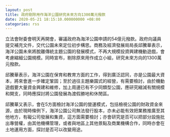 ```yaml
---
layout: post
title: 政府剔除用作海洋公園研究未來方向1300萬元撥款
date: 2020-05-21 18:15:10.000000000 +08:00
categories: rss
---
```


立法會財委會明天再開會，審議政府為海洋公園申請的54億元撥款。政府向議員提交補充文件，交代公園未來定位初步構思。商務及經濟發展局局長邱騰華表示，海洋公園未來將脫離傳統主題公園的發展模式，不再大規模投資興建機動遊戲，會考慮縮細公園規模。同時宣布，剔除原來用作成立小組，研究未來方向的1300萬元撥款。

邱騰華表示，海洋公園在保育和教育方面的工作，得到廣泛認同，亦是公園最大資本，將來會進一步確定鞏固；至於過往主題樂園式的經營，有需要檢討，由於機動遊戲要大量資金興建和維修，加上周邊已有不少同類型公園，應研究縮減有關規模和開支，同時應探討將公園發展為渡假勝地和休閒區。

邱騰華又表示，會在5方面檢討海洋公園的營運模式，包括檢視公園的財政資金來源，由於現時條例下，海洋公園公司無法發行股本，亦未必能有效把業務推廣至其他地方，有礙公司發展和集資，這方面需要檢討；亦會研究是否可以把部分設施批出專營權，由其他機構管理，或者與地區上其他景點及商業機構合作，同時亦會在土地運用方面，探討是否可以改變用途。
